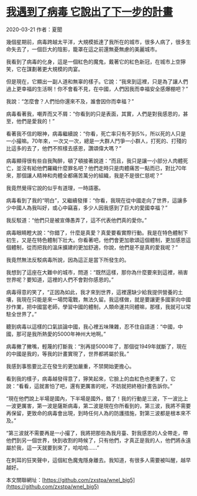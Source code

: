 # [**我遇到了病毒 它說出了下一步的計畫**](http://)

2020-03-21  作者：夏聞

幾個星期前，病毒跨越太平洋，大規模抵達了我所在的城市，很多人病了，很多生命失去了，一個巨大的陰影，籠罩在這之前還無憂無慮的美麗城市。

我看到了病毒的化身，這是一個紅色的魔鬼，戴著它的紅色新冠，在城市上空獰笑，它在謀劃著更大規模的肉宴。

但是現在，它顯出一副人道和無辜的樣子。它說：“我來到這裡，只是為了讓人們過上更幸福的生活啊！你不會看不見，在中國，人們因我而幸福安全感爆棚吧？”

我說：“怎麼會？人們怕你還來不及，誰會因你而幸福？”

病毒看著我，嘲弄而又不屑：“你看到的只是表面，其實，人們是對我感恩的，甚至，他們是愛我的！”

看著我不信的眼神，病毒繼續說：“你看，死亡率只有不到5%，所以死的人只是一小撮嘛。70年來，一次又一次，總是一大群人鬥爭一小群人，打死的、打殘的比這多的去了，他們不照樣去感恩，讚頌偉大嗎？”

病毒顯得很有些自我陶醉，頓了頓接著說道：“而且，我只是讓一小部分人肉體死亡，並沒有給他們羅織什麼罪名吧？他們走時只是肉體痛苦一點而已，對比70年來，那個讓人精神和肉體全都痛苦萬分的組織，我是不是很仁慈呢？”

我竟然覺得它說的似乎有道理，一時語塞。

病毒看到了我的“明白”，又繼續發揮：“你看，我現在從中國走向了世界，這讓多少中國人為我叫好，或心中竊喜，多少人因我感到了巨大的愛國幸福？”

我反駁道：“他們只是被宣傳愚弄了，這不代表他們真的愛你。”

病毒眼睛瞪大說：“你錯了，什麼是真愛？真愛要看實際行動。我是在特色體制下初生，又是在特色體制下壯大。你看著吧，他們會更加歌頌這個體制，更加感恩這個體制，從而把我的溫床擴建的更加舒適，你說，他們是不是真的愛我呢？”

我竟然無法反駁病毒所說，因為這正是當下所發生的。

我想到了這座在大難中的城市，問道：“既然這樣，那你為什麼要來到這裡，禍害世界呢？要知道，這裡的人們不會對你感恩的。”

病毒得意的笑了，“正因為如此，我才來到世界，這裡還缺少給我提供營養的土壤，我現在只能是來一場閃電戰，無法久留。我這樣做，就是要讓更多國家向中國抄作業，把中國當老師，學習中國的體制，人類命運共同體嘛，那樣，我就可以常駐全世界了。”

聽到病毒以這樣的口氣談論中國，我心裡五味陳雜，忍不住自語道：“中國，中國，那可是我所熱愛的5000年神州大地啊。”

病毒撇了撇嘴，輕蔑的打斷我：“別再提5000年了，那個從1949年就斷了，現在的中國是我的，等我的計畫實現了，世界都將屬於我。”

我感到事態要比正在發生的更加嚴重，不禁開始更擔心。

看到我的樣子，病毒越發得意了，獰笑起來，它臉上的血紅色也更重了，它說：“看看，這就害怕了吧，還有更厲害的呢，不妨就把終極計畫告訴你。”

“現在他們說上半場是國內，下半場是國外，錯了！我的行動是三波，下一波比上一波更厲害，第一波是薩斯病毒，第二波是現在你所看到的，第三波，我將不需要再保留，更致命的病毒會出現，到時任何人為的防護措施，對第三波都是根本來不及。”

“第三波就不需要再是一小撮了，我將把那些為我月臺、對我感恩的人全帶走，帶他們到另一個世界，快到收割的時候了，只有他們，才真正是我的人，他們將永遠屬於我，這一天就要到來了，哈哈哈……”

在刺耳的狂笑聲中，這個紅色魔鬼隱身離去。我知道，有很多人需要被叫醒，越早越好。 

本文關聯網址：[https://github.com/zxstpa/wnel_big5](https://github.com/zxstpa/wnel_big5)
